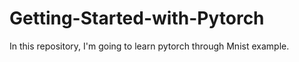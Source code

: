 # Getting-Started-with-Pytorch
In this repository, I'm going to learn pytorch through Mnist example. 
